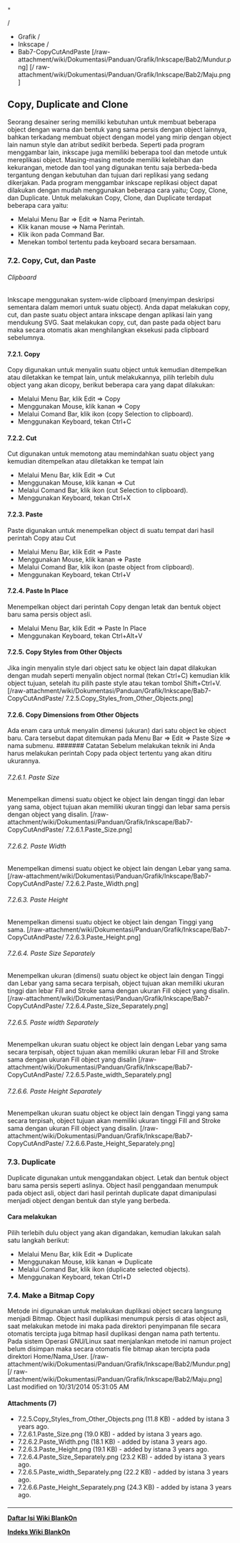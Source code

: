 

    *









  /


  * Grafik  /
  * Inkscape  /
  * Bab7-CopyCutAndPaste
[/raw-attachment/wiki/Dokumentasi/Panduan/Grafik/Inkscape/Bab2/Mundur.png] [/
raw-attachment/wiki/Dokumentasi/Panduan/Grafik/Inkscape/Bab2/Maju.png]
## Copy, Duplicate and Clone
Seorang desainer sering memiliki kebutuhan untuk membuat beberapa object dengan
warna dan bentuk yang sama persis dengan object lainnya, bahkan terkadang
membuat object dengan model yang mirip dengan object lain namun style dan
atribut sedikit berbeda. Seperti pada program menggambar lain, inkscape juga
memiliki beberapa tool dan metode untuk mereplikasi object.
Masing-masing metode memiliki kelebihan dan kekurangan, metode dan tool yang
digunakan tentu saja berbeda-beda tergantung dengan kebutuhan dan tujuan dari
replikasi yang sedang dikerjakan.
Pada program menggambar inkscape replikasi object dapat dilakukan dengan mudah
menggunakan beberapa cara yaitu; Copy, Clone, dan Duplicate. Untuk melakukan
Copy, Clone, dan Duplicate terdapat beberapa cara yaitu:
  * Melalui Menu Bar => Edit => Nama Perintah.
  * Klik kanan mouse => Nama Perintah.
  * Klik ikon pada Command Bar.
  * Menekan tombol tertentu pada keyboard secara bersamaan.
### 7.2. Copy, Cut, dan Paste
###### Clipboard
Inkscape menggunakan system-wide clipboard (menyimpan deskripsi sementara dalam
memori untuk suatu object). Anda dapat melakukan copy, cut, dan paste suatu
object antara inkscape dengan aplikasi lain yang mendukung SVG.
Saat melakukan copy, cut, dan paste pada object baru maka secara otomatis akan
menghilangkan eksekusi pada clipboard sebelumnya.
#### 7.2.1. Copy
Copy digunakan untuk menyalin suatu object untuk kemudian ditempelkan atau
diletakkan ke tempat lain, untuk melakukannya, pilih terlebih dulu object yang
akan dicopy, berikut beberapa cara yang dapat dilakukan:
  * Melalui Menu Bar, klik Edit => Copy
  * Menggunakan Mouse, klik kanan => Copy
  * Melalui Comand Bar, klik ikon (copy Selection to clipboard).
  * Menggunakan Keyboard, tekan Ctrl+C
#### 7.2.2. Cut
Cut digunakan untuk memotong atau memindahkan suatu object yang kemudian
ditempelkan atau diletakkan ke tempat lain
  * Melalui Menu Bar, klik Edit => Cut
  * Menggunakan Mouse, klik kanan => Cut
  * Melalui Comand Bar, klik ikon (cut Selection to clipboard).
  * Menggunakan Keyboard, tekan Ctrl+X
#### 7.2.3. Paste
Paste digunakan untuk menempelkan object di suatu tempat dari hasil perintah
Copy atau Cut
  * Melalui Menu Bar, klik Edit => Paste
  * Menggunakan Mouse, klik kanan => Paste
  * Melalui Comand Bar, klik ikon (paste object from clipboard).
  * Menggunakan Keyboard, tekan Ctrl+V
#### 7.2.4. Paste In Place
Menempelkan object dari perintah Copy dengan letak dan bentuk object baru sama
persis object asli.
  * Melalui Menu Bar, klik Edit => Paste In Place
  * Menggunakan Keyboard, tekan Ctrl+Alt+V
#### 7.2.5. Copy Styles from Other Objects
Jika ingin menyalin style dari object satu ke object lain dapat dilakukan
dengan mudah seperti menyalin object normal (tekan Ctrl+C) kemudian klik object
tujuan, setelah itu pilih paste style atau tekan tombol Shift+Ctrl+V.
[/raw-attachment/wiki/Dokumentasi/Panduan/Grafik/Inkscape/Bab7-CopyCutAndPaste/
7.2.5.Copy_Styles_from_Other_Objects.png]
#### 7.2.6. Copy Dimensions from Other Objects
Ada enam cara untuk menyalin dimensi (ukuran) dari satu object ke object baru.
Cara tersebut dapat ditemukan pada Menu Bar => Edit => Paste Size => nama
submenu.
####### Catatan
Sebelum melakukan teknik ini Anda harus melakukan perintah Copy pada object
tertentu yang akan ditiru ukurannya.
###### 7.2.6.1. Paste Size
Menempelkan dimensi suatu object ke object lain dengan tinggi dan lebar yang
sama, object tujuan akan memiliki ukuran tinggi dan lebar sama persis dengan
object yang disalin.
[/raw-attachment/wiki/Dokumentasi/Panduan/Grafik/Inkscape/Bab7-CopyCutAndPaste/
7.2.6.1.Paste_Size.png]
###### 7.2.6.2. Paste Width
Menempelkan dimensi suatu object ke object lain dengan Lebar yang sama.
[/raw-attachment/wiki/Dokumentasi/Panduan/Grafik/Inkscape/Bab7-CopyCutAndPaste/
7.2.6.2.Paste_Width.png]
###### 7.2.6.3. Paste Height
Menempelkan dimensi suatu object ke object lain dengan Tinggi yang sama.
[/raw-attachment/wiki/Dokumentasi/Panduan/Grafik/Inkscape/Bab7-CopyCutAndPaste/
7.2.6.3.Paste_Height.png]
###### 7.2.6.4. Paste Size Separately
Menempelkan ukuran (dimensi) suatu object ke object lain dengan Tinggi dan
Lebar yang sama secara terpisah, object tujuan akan memiliki ukuran tinggi dan
lebar Fill and Stroke sama dengan ukuran Fill object yang disalin.
[/raw-attachment/wiki/Dokumentasi/Panduan/Grafik/Inkscape/Bab7-CopyCutAndPaste/
7.2.6.4.Paste_Size_Separately.png]
###### 7.2.6.5. Paste width Separately
Menempelkan ukuran suatu object ke object lain dengan Lebar yang sama secara
terpisah, object tujuan akan memiliki ukuran lebar Fill and Stroke sama dengan
ukuran Fill object yang disalin
[/raw-attachment/wiki/Dokumentasi/Panduan/Grafik/Inkscape/Bab7-CopyCutAndPaste/
7.2.6.5.Paste_width_Separately.png]
###### 7.2.6.6. Paste Height Separately
Menempelkan ukuran suatu object ke object lain dengan Tinggi yang sama secara
terpisah, object tujuan akan memiliki ukuran tinggi Fill and Stroke sama dengan
ukuran Fill object yang disalin.
[/raw-attachment/wiki/Dokumentasi/Panduan/Grafik/Inkscape/Bab7-CopyCutAndPaste/
7.2.6.6.Paste_Height_Separately.png]
### 7.3. Duplicate
Duplicate digunakan untuk menggandakan object. Letak dan bentuk object baru
sama persis seperti aslinya. Object hasil penggandaan menumpuk pada object
asli, object dari hasil perintah duplicate dapat dimanipulasi menjadi object
dengan bentuk dan style yang berbeda.
#### Cara melakukan
Pilih terlebih dulu object yang akan digandakan, kemudian lakukan salah satu
langkah berikut:
  * Melalui Menu Bar, klik Edit => Duplicate
  * Menggunakan Mouse, klik kanan => Duplicate
  * Melalui Comand Bar, klik ikon (duplicate selected objects).
  * Menggunakan Keyboard, tekan Ctrl+D
### 7.4. Make a Bitmap Copy
Metode ini digunakan untuk melakukan duplikasi object secara langsung menjadi
Bitmap. Object hasil duplikasi menumpuk persis di atas object asli, saat
melakukan metode ini maka pada direktori penyimpanan file secara otomatis
tercipta juga bitmap hasil duplikasi dengan nama path tertentu. Pada sistem
Operasi GNU/Linux saat menjalankan metode ini namun project belum disimpan maka
secara otomatis file bitmap akan tercipta pada direktori Home/Nama_User.
[/raw-attachment/wiki/Dokumentasi/Panduan/Grafik/Inkscape/Bab2/Mundur.png] [/
raw-attachment/wiki/Dokumentasi/Panduan/Grafik/Inkscape/Bab2/Maju.png]
Last modified on 10/31/2014 05:31:05 AM
#### Attachments (7)
  * 7.2.5.Copy_Styles_from_Other_Objects.png​ (11.8 KB) - added by istana 3
      years ago.
  * 7.2.6.1.Paste_Size.png​ (19.0 KB) - added by istana 3 years ago.
  * 7.2.6.2.Paste_Width.png​ (18.1 KB) - added by istana 3 years ago.
  * 7.2.6.3.Paste_Height.png​ (19.1 KB) - added by istana 3 years ago.
  * 7.2.6.4.Paste_Size_Separately.png​ (23.2 KB) - added by istana 3 years
      ago.
  * 7.2.6.5.Paste_width_Separately.png​ (22.2 KB) - added by istana 3 years
      ago.
  * 7.2.6.6.Paste_Height_Separately.png​ (24.3 KB) - added by istana 3 years
      ago.
#### 
    
 
 
 
 
 
---
[**Daftar Isi Wiki BlankOn**](/DaftarIsi/README.md)
 
[**Indeks Wiki BlankOn**](/Indeks.md)
